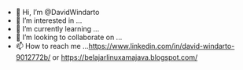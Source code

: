 - 👋 Hi, I’m @DavidWindarto
- 👀 I’m interested in ...
- 🌱 I’m currently learning ...
- 💞️ I’m looking to collaborate on ...
- 📫 How to reach me ...https://www.linkedin.com/in/david-windarto-9012772b/ or https://belajarlinuxamajava.blogspot.com/

<!---
DavidWindarto/DavidWindarto is a ✨ special ✨ repository because its `README.md` (this file) appears on your GitHub profile.
You can click the Preview link to take a look at your changes.
--->

